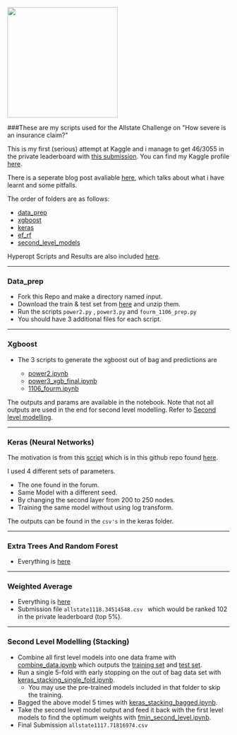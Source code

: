 <a href="https://www.kaggle.com/c/allstate-claims-severity" target="_blank"><img src="https://www.allstatenewsroom.com/wp-content/uploads/2015/12/Allstate_Logo4.jpeg" width="250"></a>

###These are my scripts used for the Allstate Challenge on "How severe is an insurance claim?"

This is my first (serious) attempt at Kaggle and i manage to get 46/3055 in the private leaderboard with [this submission](./allstate1117.71816974.csv). You can find my Kaggle profile [here](https://www.kaggle.com/datajanitor).

There is a seperate blog post avaliable [here](http://freedom89.github.io/Allstate_kaggle), which talks about what i have learnt and some pitfalls. 

The order of folders are as follows:  

* [data_prep](./data_prep)
* [xgboost](./xgboost)
* [keras](./keras)
* [ef\_rf](./ef_rf)
* [second\_level\_models](./second_level_models)

Hyperopt Scripts and Results are also included [here](./hyperopt_results). 

***

### Data_prep

* Fork this Repo and make a directory named input.
* Download the train & test set from [here](https://www.kaggle.com/c/allstate-claims-severity/data) and unzip them. 
* Run the scripts `power2.py` , `power3.py` and `fourm_1106_prep.py`
* You should have 3 additional files for each script. 

***
### Xgboost

* The 3 scripts to generate the xgboost out of bag and predictions are 

	* [power2.ipynb](./xgboost/power2.ipynb)
	* [power3\_xgb\_final.ipynb](./xgboost/power3_xgb_final.ipynb)
	* [1106\_fourm.ipynb](./xgboost/1106_fourm.ipynb) 

The outputs and params are available in the notebook. Note that not all outputs are used in the end for second level modelling. Refer to [Second level modelling](#stacking). 
	
***

### Keras (Neural Networks)

The motivation is from this [script](https://www.kaggle.com/mtinti/allstate-claims-severity/keras-starter-with-bagging-1111-84364/comments) which is in this github repo found [here](./keras/keras.ipynb).

I used 4 different sets of parameters.

* The one found in the forum.
* Same Model with a different seed.
* By changing the second layer from 200 to 250 nodes.
* Training the same model without using log transform. 

The outputs can be found in the `csv's` in the keras folder. 

*** 
### Extra Trees And Random Forest 

* Everything is [here](./ef_rf/rf_ef.ipynb)

***

### Weighted Average

* Everything is [here](./fmin_first_level_models.ipynb)
* Submission file `allstate1118.34514548.csv ` which would be ranked 102 in the private leaderboard (top 5%).

***
### <a name="stacking"></a> Second Level Modelling (Stacking) 

* Combine all first level models into one data frame with [combine_data.ipynb](./second_level_models/combine_data.ipynb) which outputs the [training set](./second_level_models/train_second_level_model.csv) and [test set](./second_level_models/test_second_level_model.csv).
* Run a single 5-fold with early stopping on the out of bag data set with [keras\_stacking\_single\_fold.ipynb](./second_level_models/keras_stacking_single_fold.ipynb). 
	* You may use the pre-trained models included in that folder to skip the training. 
* Bagged the above model 5 times with [keras\_stacking\_bagged.ipynb](./second_level_models/keras_stacking_bagged.ipynb).
* Take the second level model output and feed it back with the first level models to find the optimum weights with [fmin\_second\_level.ipynb](./fmin_second_level.ipynb).
* Final Submission `allstate1117.71816974.csv`




